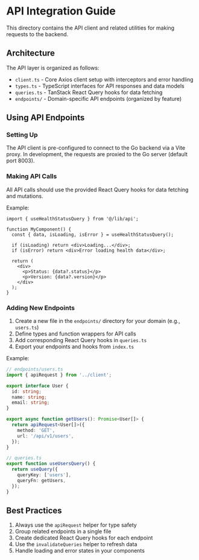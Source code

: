 # API Integration Guide

This directory contains the API client and related utilities for making requests to the backend.

## Architecture

The API layer is organized as follows:

- `client.ts` - Core Axios client setup with interceptors and error handling
- `types.ts` - TypeScript interfaces for API responses and data models
- `queries.ts` - TanStack React Query hooks for data fetching
- `endpoints/` - Domain-specific API endpoints (organized by feature)

## Using API Endpoints

### Setting Up

The API client is pre-configured to connect to the Go backend via a Vite proxy. In development, 
the requests are proxied to the Go server (default port 8003).

### Making API Calls

All API calls should use the provided React Query hooks for data fetching and mutations.

Example:

```tsx
import { useHealthStatusQuery } from '@/lib/api';

function MyComponent() {
  const { data, isLoading, isError } = useHealthStatusQuery();
  
  if (isLoading) return <div>Loading...</div>;
  if (isError) return <div>Error loading health data</div>;
  
  return (
    <div>
      <p>Status: {data?.status}</p>
      <p>Version: {data?.version}</p>
    </div>
  );
}
```

### Adding New Endpoints

1. Create a new file in the `endpoints/` directory for your domain (e.g., `users.ts`)
2. Define types and function wrappers for API calls
3. Add corresponding React Query hooks in `queries.ts`
4. Export your endpoints and hooks from `index.ts`

Example:

```typescript
// endpoints/users.ts
import { apiRequest } from '../client';

export interface User {
  id: string;
  name: string;
  email: string;
}

export async function getUsers(): Promise<User[]> {
  return apiRequest<User[]>({
    method: 'GET',
    url: '/api/v1/users',
  });
}

// queries.ts
export function useUsersQuery() {
  return useQuery({
    queryKey: ['users'],
    queryFn: getUsers,
  });
}
```

## Best Practices

1. Always use the `apiRequest` helper for type safety
2. Group related endpoints in a single file
3. Create dedicated React Query hooks for each endpoint
4. Use the `invalidateQueries` helper to refresh data
5. Handle loading and error states in your components
